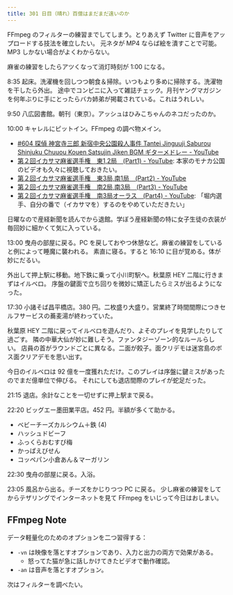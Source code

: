 ```yaml
---
title: 301 日目（晴れ）百億はまだまだ遠いのか
---
```


FFmpeg のフィルターの練習までしてしまう。とりあえず Twitter に音声をアップロードする技法を確立したい。
元ネタが MP4 ならば絵を潰すことで可能。MP3 しかない場合がよくわからない。

麻雀の練習をしたらアツくなって消灯時刻が 1:00 になる。

8:35 起床。洗濯機を回しつつ朝食＆掃除。いつもより多めに掃除する。洗濯物を干したら外出。
途中でコンビニに入って雑誌チェック。月刊ヤングマガジンを何年ぶりに手にとったらバカ姉弟が掲載されている。これはうれしい。

9:50 八広図書館。朝刊（東京）。アッシュはひみこちゃんのネコだったのか。

10:00 キャレルにピットイン。FFmpeg の調べ物メイン。

* [&num;604 探偵 神宮寺三郎 新宿中央公園殺人事件 Tantei Jinguuji Saburou Shinjuku Chuuou Kouen Satsujin Jiken BGM ギターメドレー - YouTube](https://www.youtube.com/watch?v=UVG27cNPfq4)
* [第２回イカサマ麻雀選手権　東1,2局　(Part1) - YouTube](https://www.youtube.com/watch?v=8F0BZlo2zxc):
  本家のモナカ公国のビデオも久々に視聴しておきたい。
* [第２回イカサマ麻雀選手権　東3局,南1局　(Part2) - YouTube](https://www.youtube.com/watch?v=8-FX_cDSuTk)
* [第２回イカサマ麻雀選手権　南2局,南3局　(Part3) - YouTube](https://www.youtube.com/watch?v=tGFS2AnlezM)
* [第２回イカサマ麻雀選手権　南3局オーラス　(Part4) - YouTube](https://www.youtube.com/watch?v=UWfdLC_bVq4):
  「堀内選手、自分の番で（イカサマを）するのをやめていただきたい」

日曜なので産経新聞を読んでから退館。学ぼう産経新聞の特に女子生徒の衣装が毎回妙に細かくて気に入っている。

13:00 曳舟の部屋に戻る。PC を戻しておやつ休憩など。麻雀の練習をしていると例によって睡魔に襲われる。
素直に寝る。すると 16:10 に目が覚める。体が妙にだるい。

外出して押上駅に移動。地下鉄に乗って小川町駅へ。秋葉原 HEY 二階に行きまずはイルベロ。
序盤の鍵面で立ち回りを微妙に矯正したらミスが出るようになった。

17:30 小諸そば昌平橋店。380 円。二枚盛り大盛り。営業終了時間間際につきセルフサービスの蕎麦湯が終わっていた。

秋葉原 HEY 二階に戻ってイルベロを遊んだり、よそのプレイを見学したりして過ごす。
隣の中華大仙が妙に難しそう。ファンタジーゾーン的なルールらしい。
店員の首がラウンドごとに異なる。二面が餃子。面クリデモは迷宮島のボス面クリアデモを思い出す。

今日のイルベロは 92 億を一度獲れただけ。このプレイは序盤に鍵ミスがあったのでまだ億単位で伸びる。
それにしても退店間際のプレイが蛇足だった。

21:15 退店。余計なことを一切せずに押上駅まで戻る。

22:20 ビッグエー墨田業平店。452 円。半額が多くて助かる。

* ベビーチーズカルシウム＋鉄 (4)
* ハッシュドビーフ
* ふっくらおむすび梅
* かっぱえびせん
* コッペパン小倉あん＆マーガリン

22:30 曳舟の部屋に戻る。入浴。

23:05 風呂から出る。チーズをかじりつつ PC に戻る。
少し麻雀の練習をしてからテザリングでインターネットを見て FFmpeg をいじって今日はおしまい。

## FFmpeg Note

データ軽量化のためのオプションを二つ習得する：

* `-vn` は映像を落とすオプションであり、入力と出力の両方で効果がある。
  * 怒ってた猫が急に話しかけてきたビデオで動作確認。
* `-an` は音声を落とすオプション。

次はフィルターを調べたい。
